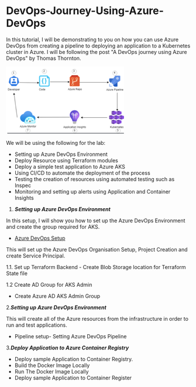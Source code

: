 # DevOps-Journey-Using-Azure-DevOps

In this tutorial, I will be demonstrating to you on how you can use Azure DevOps from creating a pipeline to deploying an application to a Kubernetes cluster in Azure. I will be following the post "A DevOps journey using Azure DevOps" by Thomas Thornton.  

<!--more-->

![Logo](/Images/logo.png)

We will be using the following for the lab:

- Setting up Azure DevOps Environment
- Deploy Resource using Terraform modules
- Deploy a simple test application to Azure AKS
- Using CI/CD to automate the deployment of the process
- Testing the creation of resources using automated testing such as Inspec
- Monitoring and setting up alerts using  Application and Container Insights

1. ***Setting up Azure DevOps Environment***

In this setup, I will show you how to set up the Azure DevOps Environment and create the group required for AKS.

- [Azure DevOps Setup](https://github.com/nicholaschangIT/Devops-Journey/blob/main/Azure-Devops-Enviornment-Setup/Environment-Azure-DevOps-Setup.md)

This will set up the Azure DevOps Organisation Setup, Project Creation and create Service Principal.

1.1. Set up Terraform Backend - Create Blob Storage location for Terraform State file

1.2 Create AD Group for AKS Admin

- Create Azure AD AKS Admin Group

2.***Setting up Azure DevOps Environment***

This will create all of the Azure resources from the infrastructure in order to run and test applications.

- Pipeline setup- Setting Azure DevOps Pipeline

3.***Deploy Application to Azure Container Registry***

- Deploy sample Application to Container Registry.
- Build the Docker Image Locally
- Run The Docker Image Locally
- Deploy sample Application to Container Register